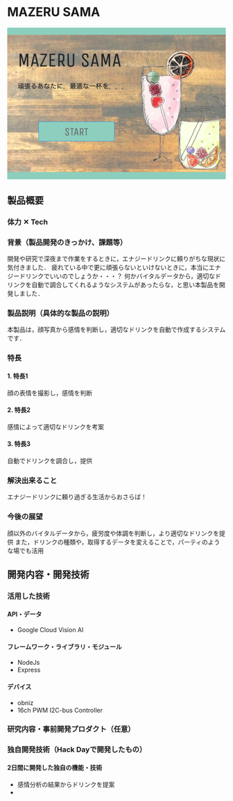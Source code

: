 # MAZERU SAMA

[![Product Name](mazerusama.png)](https://www.youtube.com/watch?v=G5rULR53uMk)

## 製品概要
### 体力 ✕ Tech

### 背景（製品開発のきっかけ、課題等）
開発や研究で深夜まで作業をするときに，エナジードリンクに頼りがちな現状に気付きました．
疲れている中で更に頑張らないといけないときに，本当にエナジードリンクでいいのでしょうか・・・？
何かバイタルデータから，適切なドリンクを自動で調合してくれるようなシステムがあったらな，と思い本製品を開発しました．

### 製品説明（具体的な製品の説明）
本製品は，顔写真から感情を判断し，適切なドリンクを自動で作成するシステムです．

### 特長

#### 1. 特長1
顔の表情を撮影し，感情を判断

#### 2. 特長2
感情によって適切なドリンクを考案
#### 3. 特長3
自動でドリンクを調合し，提供
### 解決出来ること
エナジードリンクに頼り過ぎる生活からおさらば！

### 今後の展望
顔以外のバイタルデータから，疲労度や体調を判断し，より適切なドリンクを提供
また，ドリンクの種類や，取得するデータを変えることで，パーティのような場でも活用


## 開発内容・開発技術
### 活用した技術
#### API・データ
* Google Cloud Vision AI

#### フレームワーク・ライブラリ・モジュール
* NodeJs
* Express

#### デバイス
* obniz
* 16ch PWM I2C-bus Controller

### 研究内容・事前開発プロダクト（任意）


### 独自開発技術（Hack Dayで開発したもの）

#### 2日間に開発した独自の機能・技術
* 感情分析の結果からドリンクを提案
* 
